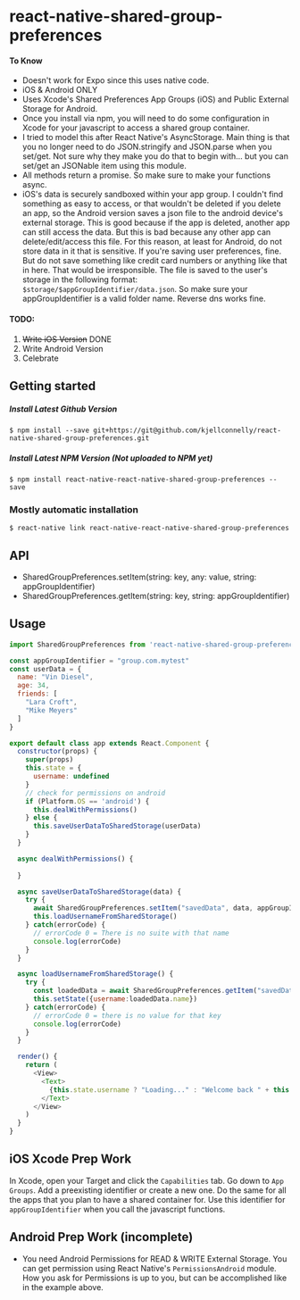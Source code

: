 
# react-native-shared-group-preferences

#### To Know
- Doesn't work for Expo since this uses native code.
- iOS & Android ONLY
- Uses Xcode's Shared Preferences App Groups (iOS) and Public External Storage for Android.
- Once you install via npm, you will need to do some configuration in Xcode for your javascript to access a shared group container.
- I tried to model this after React Native's AsyncStorage. Main thing is that you no longer need to do JSON.stringify and JSON.parse when you set/get. Not sure why they make you do that to begin with... but you can set/get an JSONable item using this module.
- All methods return a promise. So make sure to make your functions async.
- iOS's data is securely sandboxed within your app group. I couldn't find something as easy to access, or that wouldn't be deleted if you delete an app, so the Android version saves a json file to the android device's external storage. This is good because if the app is deleted, another app can still access the data. But this is bad because any other app can delete/edit/access this file. For this reason, at least for Android, do not store data in it that is sensitive. If you're saving user preferences, fine. But do not save something like credit card numbers or anything like that in here. That would be irresponsible. The file is saved to the user's storage in the following format: ```$storage/$appGroupIdentifier/data.json```. So make sure your appGroupIdentifier is a valid folder name. Reverse dns works fine.


#### TODO:
1) ~~Write iOS Version~~ DONE
2) Write Android Version
3) Celebrate

## Getting started

##### Install Latest Github Version
`$ npm install --save git+https://git@github.com/kjellconnelly/react-native-shared-group-preferences.git`

##### Install Latest NPM Version (Not uploaded to NPM yet)
`$ npm install react-native-react-native-shared-group-preferences --save`

### Mostly automatic installation
`$ react-native link react-native-react-native-shared-group-preferences`

## API
- SharedGroupPreferences.setItem(string: key, any: value, string: appGroupIdentifier)
- SharedGroupPreferences.getItem(string: key, string: appGroupIdentifier)

## Usage
```javascript
import SharedGroupPreferences from 'react-native-shared-group-preferences'

const appGroupIdentifier = "group.com.mytest"
const userData = {
  name: "Vin Diesel",
  age: 34,
  friends: [
    "Lara Croft",
    "Mike Meyers"
  ]
}

export default class app extends React.Component {
  constructor(props) {
    super(props)
    this.state = {
      username: undefined
    }
    // check for permissions on android
    if (Platform.OS == 'android') {
      this.dealWithPermissions()
    } else {
      this.saveUserDataToSharedStorage(userData)
    }
  }

  async dealWithPermissions() {
    
  }

  async saveUserDataToSharedStorage(data) {
    try {
      await SharedGroupPreferences.setItem("savedData", data, appGroupIdentifier)
      this.loadUsernameFromSharedStorage()
    } catch(errorCode) {
      // errorCode 0 = There is no suite with that name
      console.log(errorCode)
    }
  }

  async loadUsernameFromSharedStorage() {
    try {
      const loadedData = await SharedGroupPreferences.getItem("savedData", appGroupIdentifier)
      this.setState({username:loadedData.name})
    } catch(errorCode) {
      // errorCode 0 = there is no value for that key
      console.log(errorCode)
    }
  }

  render() {
    return (
      <View>
        <Text>
          {this.state.username ? "Loading..." : "Welcome back " + this.state.username}
        </Text>
      </View>
    )
  }
}

```

## iOS Xcode Prep Work
In Xcode, open your Target and click the ```Capabilities``` tab. Go down to ```App Groups```. Add a preexisting identifier or create a new one. Do the same for all the apps that you plan to have a shared container for. Use this identifier for ```appGroupIdentifier``` when you call the javascript functions.

## Android Prep Work (incomplete)
- You need Android Permissions for READ & WRITE External Storage. You can get permission using React Native's ```PermissionsAndroid``` module. How you ask for Permissions is up to you, but can be accomplished like in the example above.
